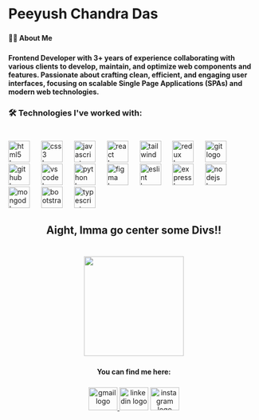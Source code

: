 <h1 align="left">Peeyush Chandra Das</h1>

###

<h4 align="left">👩‍💻  About Me</h4>

###

<h4 align="left">Frontend Developer with 3+ years of experience collaborating with various clients to develop, maintain, and optimize web components and features. Passionate about crafting clean, efficient, and engaging user interfaces, focusing on scalable Single Page Applications (SPAs) and modern web technologies.</h4>

###

<h3 align="left">🛠 Technologies I've worked with:</h3>

###

<br clear="both">

<div align="left">
  <img src="https://cdn.jsdelivr.net/gh/devicons/devicon/icons/html5/html5-original.svg" height="43" alt="html5 logo"  />
  <img width="15" />
  <img src="https://cdn.jsdelivr.net/gh/devicons/devicon/icons/css3/css3-original.svg" height="43" alt="css3 logo"  />
  <img width="15" />
  <img src="https://cdn.jsdelivr.net/gh/devicons/devicon/icons/javascript/javascript-original.svg" height="43" alt="javascript logo"  />
  <img width="15" />
  <img src="https://cdn.jsdelivr.net/gh/devicons/devicon/icons/react/react-original.svg" height="43" alt="react logo"  />
  <img width="15" />
  <img src="https://cdn.jsdelivr.net/gh/devicons/devicon/icons/tailwindcss/tailwindcss-original-wordmark.svg" height="43" alt="tailwindcss logo"  />
  <img width="15" />
  <img src="https://cdn.jsdelivr.net/gh/devicons/devicon/icons/redux/redux-original.svg" height="43" alt="redux logo"  />
  <img width="15" />
  <img src="https://cdn.jsdelivr.net/gh/devicons/devicon/icons/git/git-original.svg" height="43" alt="git logo"  />
  <img width="15" />
  <img src="https://img.shields.io/badge/GitHub-181717?logo=github&logoColor=white&style=for-the-badge" height="43" alt="github logo"  />
  <img width="15" />
  <img src="https://cdn.jsdelivr.net/gh/devicons/devicon/icons/vscode/vscode-original.svg" height="43" alt="vscode logo"  />
  <img width="15" />
  <img src="https://cdn.jsdelivr.net/gh/devicons/devicon/icons/python/python-original.svg" height="43" alt="python logo"  />
  <img width="15" />
  <img src="https://cdn.jsdelivr.net/gh/devicons/devicon/icons/figma/figma-original.svg" height="43" alt="figma logo"  />
  <img width="15" />
  <img src="https://cdn.jsdelivr.net/gh/devicons/devicon/icons/eslint/eslint-original.svg" height="43" alt="eslint logo"  />
  <img width="15" />
  <img src="https://cdn.jsdelivr.net/gh/devicons/devicon/icons/express/express-original.svg" height="43" alt="express logo"  />
  <img width="15" />
  <img src="https://cdn.jsdelivr.net/gh/devicons/devicon/icons/nodejs/nodejs-original.svg" height="43" alt="nodejs logo"  />
  <img width="15" />
  <img src="https://cdn.jsdelivr.net/gh/devicons/devicon/icons/mongodb/mongodb-original.svg" height="43" alt="mongodb logo"  />
  <img width="15" />
  <img src="https://cdn.simpleicons.org/bootstrap/7952B3" height="43" alt="bootstrap logo"  />
  <img width="15" />
  <img src="https://cdn.simpleicons.org/typescript/3178C6" height="43" alt="typescript logo"  />
</div>

###

<h2 align="center">Aight, Imma go center some Divs!!</h2>

###

<br clear="both">

<div align="center">
  <img height="200" src="https://media2.giphy.com/media/v1.Y2lkPTc5MGI3NjExNXE0enE1cTNnZG1kaDR0cmMyMndiYzFlbndpNWRxNHg5ZmE3NDh5OCZlcD12MV9pbnRlcm5hbF9naWZfYnlfaWQmY3Q9Zw/VbnUQpnihPSIgIXuZv/giphy.webp"  />
</div>

###

<h4 align="center">You can find me here:</h4>

###

<div align="center">
  <a href="#">
  <img src="https://raw.githubusercontent.com/maurodesouza/profile-readme-generator/master/src/assets/icons/social/gmail/default.svg" width="58" height="46" alt="gmail logo"  />
  </a> 
  <img src="https://raw.githubusercontent.com/maurodesouza/profile-readme-generator/master/src/assets/icons/social/linkedin/default.svg" width="58" height="46" alt="linkedin logo"  />
  <img src="https://raw.githubusercontent.com/maurodesouza/profile-readme-generator/master/src/assets/icons/social/instagram/default.svg" width="58" height="46" alt="instagram logo"  />
</div>

###
